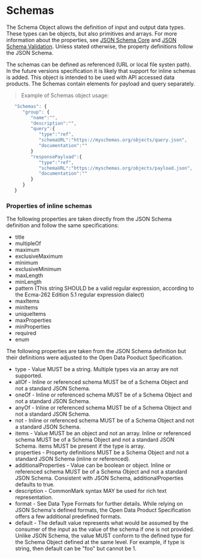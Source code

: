 # Schemas 

The Schema Object allows the definition of input and output data types. These types can be objects, but also primitives and arrays. For more information about the properties, see [JSON Schema Core](https://tools.ietf.org/html/draft-wright-json-schema-00) and [JSON Schema Validation](https://tools.ietf.org/html/draft-wright-json-schema-validation-00). Unless stated otherwise, the property definitions follow the JSON Schema.

The schemas can be defined as referenced (URL or local file systen path). In the future versions specification it is likely that support for inline schemas is added. This object is intended to be used with API accessed data products. The Schemas contain elements for payload and query separately.

> Example of Schemas object usage:

```javascript
   "Schemas": {
      "group": {
         "name":"",
         "description":"",
         "query":{
            "type":"ref",
            "schemaURL":"https://myschemas.org/objects/query.json",
            "documentation":""
         }
         "responsePayload":{
            "type":"ref",
            "schemaURL":"https://myschemas.org/objects/payload.json",
            "documentation":""
         }
      }
   }

```
### Properties of inline schemas

The following properties are taken directly from the JSON Schema definition and follow the same specifications:

* title
* multipleOf
* maximum
* exclusiveMaximum
* minimum
* exclusiveMinimum
* maxLength
* minLength
* pattern (This string SHOULD be a valid regular expression, according to the Ecma-262 Edition 5.1 regular expression dialect)
* maxItems
* minItems
* uniqueItems
* maxProperties
* minProperties
* required
* enum

The following properties are taken from the JSON Schema definition but their definitions were adjusted to the Open Data Pooduct Specification.

* type - Value MUST be a string. Multiple types via an array are not supported.
* allOf - Inline or referenced schema MUST be of a Schema Object and not a standard JSON Schema.
* oneOf - Inline or referenced schema MUST be of a Schema Object and not a standard JSON Schema.
* anyOf - Inline or referenced schema MUST be of a Schema Object and not a standard JSON Schema.
* not - Inline or referenced schema MUST be of a Schema Object and not a standard JSON Schema.
* items - Value MUST be an object and not an array. Inline or referenced schema MUST be of a Schema Object and not a standard JSON Schema. items MUST be present if the type is array.
* properties - Property definitions MUST be a Schema Object and not a standard JSON Schema (inline or referenced).
* additionalProperties - Value can be boolean or object. Inline or referenced schema MUST be of a Schema Object and not a standard JSON Schema. Consistent with JSON Schema, additionalProperties defaults to true.
* description - CommonMark syntax MAY be used for rich text representation.
* format - See Data Type Formats for further details. While relying on JSON Schema's defined formats, the Open Data Product Specification offers a few additional predefined formats.
* default - The default value represents what would be assumed by the consumer of the input as the value of the schema if one is not provided. Unlike JSON Schema, the value MUST conform to the defined type for the Schema Object defined at the same level. For example, if type is string, then default can be "foo" but cannot be 1.
